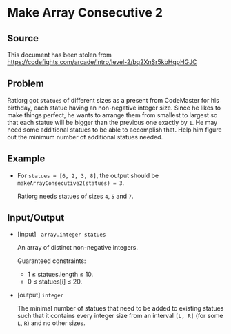 Make Array Consecutive 2
========================

Source
------

This document has been stolen from <https://codefights.com/arcade/intro/level-2/bq2XnSr5kbHqpHGJC>

Problem
-------

Ratiorg got `statues` of different sizes as a present from CodeMaster for his birthday, each statue having an non-negative integer size. Since he likes to make things perfect, he wants to arrange them from smallest to largest so that each statue will be bigger than the previous one exactly by `1`. He may need some additional statues to be able to accomplish that. Help him figure out the minimum number of additional statues needed.

Example
-------

  * For `statues = [6, 2, 3, 8]`, the output should be `makeArrayConsecutive2(statues) = 3`.

    Ratiorg needs statues of sizes `4`, `5` and `7`.

Input/Output
------------

  * \[input\] ` array.integer statues`

    An array of distinct non-negative integers.

    Guaranteed constraints:

      * 1 ≤ statues.length ≤ 10.
      * 0 ≤ statues[i] ≤ 20.

  * \[output\] `integer`

    The minimal number of statues that need to be added to existing statues such that it contains every integer size from an interval `[L, R]` (for some `L`, `R`) and no other sizes.
